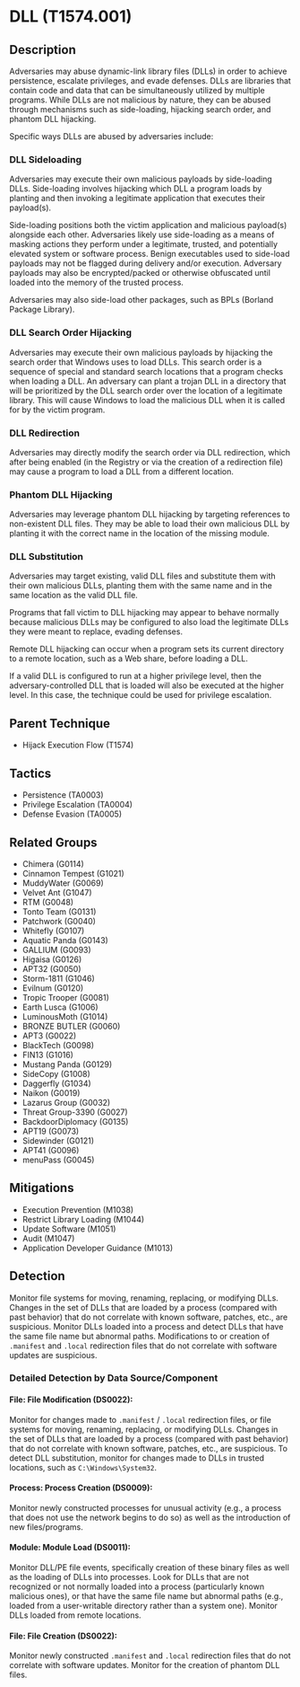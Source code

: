 # DLL (T1574.001)

## Description
Adversaries may abuse dynamic-link library files (DLLs) in order to achieve persistence, escalate privileges, and evade defenses. DLLs are libraries that contain code and data that can be simultaneously utilized by multiple programs. While DLLs are not malicious by nature, they can be abused through mechanisms such as side-loading, hijacking search order, and phantom DLL hijacking.

Specific ways DLLs are abused by adversaries include:

### DLL Sideloading
Adversaries may execute their own malicious payloads by side-loading DLLs. Side-loading involves hijacking which DLL a program loads by planting and then invoking a legitimate application that executes their payload(s).

Side-loading positions both the victim application and malicious payload(s) alongside each other. Adversaries likely use side-loading as a means of masking actions they perform under a legitimate, trusted, and potentially elevated system or software process. Benign executables used to side-load payloads may not be flagged during delivery and/or execution. Adversary payloads may also be encrypted/packed or otherwise obfuscated until loaded into the memory of the trusted process.

Adversaries may also side-load other packages, such as BPLs (Borland Package Library).

### DLL Search Order Hijacking
Adversaries may execute their own malicious payloads by hijacking the search order that Windows uses to load DLLs. This search order is a sequence of special and standard search locations that a program checks when loading a DLL. An adversary can plant a trojan DLL in a directory that will be prioritized by the DLL search order over the location of a legitimate library. This will cause Windows to load the malicious DLL when it is called for by the victim program.

### DLL Redirection
Adversaries may directly modify the search order via DLL redirection, which after being enabled (in the Registry or via the creation of a redirection file) may cause a program to load a DLL from a different location.

### Phantom DLL Hijacking
Adversaries may leverage phantom DLL hijacking by targeting references to non-existent DLL files. They may be able to load their own malicious DLL by planting it with the correct name in the location of the missing module.

### DLL Substitution
Adversaries may target existing, valid DLL files and substitute them with their own malicious DLLs, planting them with the same name and in the same location as the valid DLL file.

Programs that fall victim to DLL hijacking may appear to behave normally because malicious DLLs may be configured to also load the legitimate DLLs they were meant to replace, evading defenses.

Remote DLL hijacking can occur when a program sets its current directory to a remote location, such as a Web share, before loading a DLL.

If a valid DLL is configured to run at a higher privilege level, then the adversary-controlled DLL that is loaded will also be executed at the higher level. In this case, the technique could be used for privilege escalation.

## Parent Technique
- Hijack Execution Flow (T1574)

## Tactics
- Persistence (TA0003)
- Privilege Escalation (TA0004)
- Defense Evasion (TA0005)

## Related Groups
- Chimera (G0114)
- Cinnamon Tempest (G1021)
- MuddyWater (G0069)
- Velvet Ant (G1047)
- RTM (G0048)
- Tonto Team (G0131)
- Patchwork (G0040)
- Whitefly (G0107)
- Aquatic Panda (G0143)
- GALLIUM (G0093)
- Higaisa (G0126)
- APT32 (G0050)
- Storm-1811 (G1046)
- Evilnum (G0120)
- Tropic Trooper (G0081)
- Earth Lusca (G1006)
- LuminousMoth (G1014)
- BRONZE BUTLER (G0060)
- APT3 (G0022)
- BlackTech (G0098)
- FIN13 (G1016)
- Mustang Panda (G0129)
- SideCopy (G1008)
- Daggerfly (G1034)
- Naikon (G0019)
- Lazarus Group (G0032)
- Threat Group-3390 (G0027)
- BackdoorDiplomacy (G0135)
- APT19 (G0073)
- Sidewinder (G0121)
- APT41 (G0096)
- menuPass (G0045)

## Mitigations
- Execution Prevention (M1038)
- Restrict Library Loading (M1044)
- Update Software (M1051)
- Audit (M1047)
- Application Developer Guidance (M1013)

## Detection
Monitor file systems for moving, renaming, replacing, or modifying DLLs. Changes in the set of DLLs that are loaded by a process (compared with past behavior) that do not correlate with known software, patches, etc., are suspicious. Monitor DLLs loaded into a process and detect DLLs that have the same file name but abnormal paths. Modifications to or creation of `.manifest` and `.local` redirection files that do not correlate with software updates are suspicious.

### Detailed Detection by Data Source/Component
#### File: File Modification (DS0022): 
Monitor for changes made to `.manifest` / `.local` redirection files, or file systems for moving, renaming, replacing, or modifying DLLs. Changes in the set of DLLs that are loaded by a process (compared with past behavior) that do not correlate with known software, patches, etc., are suspicious. To detect DLL substitution, monitor for changes made to DLLs in trusted locations, such as `C:\Windows\System32`. 

#### Process: Process Creation (DS0009): 
Monitor newly constructed processes for unusual activity (e.g., a process that does not use the network begins to do so) as well as the introduction of new files/programs.

#### Module: Module Load (DS0011): 
Monitor DLL/PE file events, specifically creation of these binary files as well as the loading of DLLs into processes. Look for DLLs that are not recognized or not normally loaded into a process (particularly known malicious ones), or that have the same file name but abnormal paths (e.g., loaded from a user-writable directory rather than a system one). Monitor DLLs loaded from remote locations. 

#### File: File Creation (DS0022): 
Monitor newly constructed `.manifest` and `.local` redirection files that do not correlate with software updates. Monitor for the creation of phantom DLL files. 

